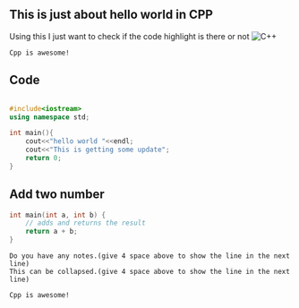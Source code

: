 ## This is just about hello world in CPP
Using this I just want to check if the code highlight is there or not
![C++](https://img.shields.io/badge/c++-%2300599C.svg?style=for-the-badge&logo=c%2B%2B&logoColor=white)



```admonish info
Cpp is awesome!
```

## Code

```cpp

#include<iostream>
using namespace std;

int main(){
    cout<<"hello world "<<endl;
    cout<<"This is getting some update";
    return 0;
}
```

## Add two number

```cpp
int main(int a, int b) {
    // adds and returns the result
    return a + b;
}
```

```admonish  note collapsible=true
Do you have any notes.(give 4 space above to show the line in the next line)        
This can be collapsed.(give 4 space above to show the line in the next line)
```

```admonish info
Cpp is awesome!
```